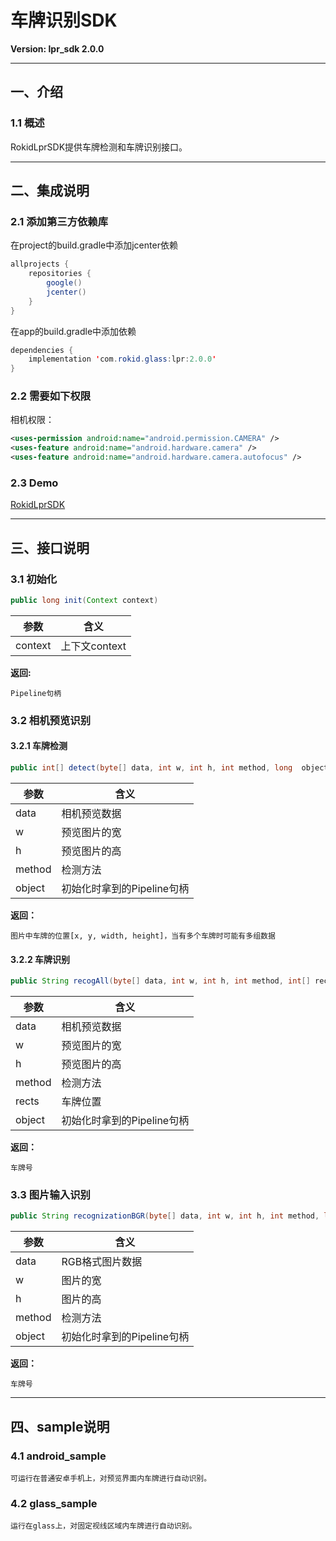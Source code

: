 # 车牌识别SDK
**Version: lpr_sdk 2.0.0**  

---
## 一、介绍

### 1.1 概述
RokidLprSDK提供车牌检测和车牌识别接口。

---
## 二、集成说明

### 2.1 添加第三方依赖库
在project的build.gradle中添加jcenter依赖

```java
allprojects {
    repositories {
        google()
        jcenter()
    }
}
```

在app的build.gradle中添加依赖

```java
dependencies {
    implementation 'com.rokid.glass:lpr:2.0.0'
}
```

### 2.2 需要如下权限

相机权限：

```xml
<uses-permission android:name="android.permission.CAMERA" />
<uses-feature android:name="android.hardware.camera" />
<uses-feature android:name="android.hardware.camera.autofocus" />
```

### 2.3 Demo
[RokidLprSDK](https://github.com/Rokid/RokidLprSDK)

---
## 三、接口说明

### 3.1 初始化

```java
public long init(Context context)
```

参数|含义
------|---------
context | 上下文context

**返回:**  

`Pipeline句柄`

### 3.2 相机预览识别

#### 3.2.1 车牌检测

```java
public int[] detect(byte[] data, int w, int h, int method, long  object)
```

参数|含义
------|---------
data | 相机预览数据
w | 预览图片的宽
h | 预览图片的高
method | 检测方法
object | 初始化时拿到的Pipeline句柄

**返回：**

`图片中车牌的位置[x, y, width, height]，当有多个车牌时可能有多组数据`

#### 3.2.2 车牌识别

```java
public String recogAll(byte[] data, int w, int h, int method, int[] rects, long  object)
```

参数|含义
------|---------
data | 相机预览数据
w | 预览图片的宽
h | 预览图片的高
method | 检测方法
rects | 车牌位置
object | 初始化时拿到的Pipeline句柄

**返回：**

`车牌号`

### 3.3 图片输入识别

```java
public String recognizationBGR(byte[] data, int w, int h, int method, long  object)
```

参数|含义
------|---------
data | RGB格式图片数据
w | 图片的宽
h | 图片的高
method | 检测方法
object | 初始化时拿到的Pipeline句柄

**返回：**

`车牌号`

---
## 四、sample说明

### 4.1 android_sample

	可运行在普通安卓手机上，对预览界面内车牌进行自动识别。

### 4.2 glass_sample

	运行在glass上，对固定视线区域内车牌进行自动识别。

	
